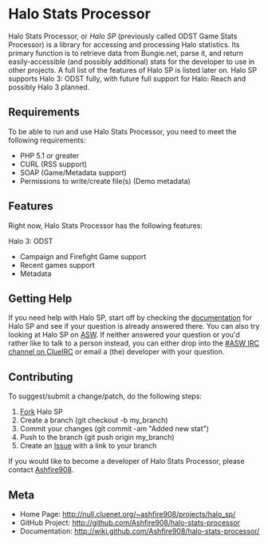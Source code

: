 ﻿Halo Stats Processor
====================

Halo Stats Processor, or *Halo SP* (previously called ODST Game Stats Processor)
is a library for accessing and processing Halo statistics. Its primary function
is to retrieve data from Bungie.net, parse it, and return easily-accessible (and
possibly additional) stats for the developer to use in other projects. A full
list of the features of Halo SP is listed later on. Halo SP supports
Halo 3: ODST fully, with future full support for Halo: Reach and possibly Halo 3
planned.

Requirements
------------

To be able to run and use Halo Stats Processor, you need to meet the following
requirements:

* PHP 5.1 or greater
* CURL (RSS support)
* SOAP (Game/Metadata support)
* Permissions to write/create file(s) (Demo metadata)

Features
--------

Right now, Halo Stats Processor has the following features:

Halo 3: ODST

* Campaign and Firefight Game support
* Recent games support
* Metadata

Getting Help
------------

If you need help with Halo SP, start off by checking the [documentation][doc]
for Halo SP and see if your question is already answered there. You can also try
looking at Halo SP on [ASW][asw]. If neither answered your question or you'd
rather like to talk to a person instead, you can either drop into the [#ASW IRC
channel on ClueIRC][asw irc] or email a (the) developer with your question.

Contributing
------------

To suggest/submit a change/patch, do the following steps:

1. [Fork](http://help.github.com/forking/) Halo SP
2. Create a branch (git checkout -b my_branch)
3. Commit your changes (git commit -am "Added new stat")
4. Push to the branch (git push origin my_branch)
5. Create an [Issue](http://github.com/Ashfire908/halo-stats-processor/issues) with a link to your branch

If you would like to become a developer of Halo Stats Processor, please contact
[Ashfire908](http://github.com/Ashfire908 "Ashfire908 on GitHub").

Meta
----

* Home Page:      <http://null.cluenet.org/~ashfire908/projects/halo_sp/>
* GitHub Project: <http://github.com/Ashfire908/halo-stats-processor>
* Documentation:  <http://wiki.github.com/Ashfire908/halo-stats-processor/>

[asw]:     http://null.cluenet.org/~ashfire908/projects/halo_sp/   "Project Home Page on ASW"
[doc]:     http://wiki.github.com/Ashfire908/halo-stats-processor/ "GitHub Documentation Wiki"
[asw irc]: irc://irc.cluenet.org/#ASW                              "#ASW on ClueIRC"

